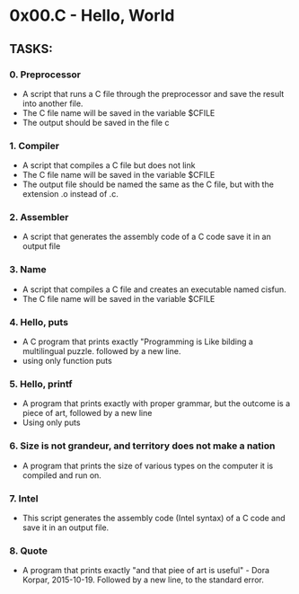 # 0x00.C - Hello, World
## TASKS:
### 0. Preprocessor
* A script that runs a C file through the preprocessor and save the result into another file.
* The C file name will be saved in the variable $CFILE
* The output should be saved in the file c

### 1. Compiler
* A script that compiles a C file but does not link
* The C file name will be saved in the variable $CFILE
* The output file should be named the same as the C file, but with the extension .o instead of .c.

### 2. Assembler
* A script that generates the assembly code of a C code save it in an output file

### 3. Name
* A script that compiles a C file and creates an executable named cisfun.
* The C file name will be saved in the variable $CFILE

### 4. Hello, puts
* A C program that prints exactly "Programming is Like bilding a multilingual puzzle. followed by a new line.
* using only function puts

### 5. Hello, printf
* A program that prints exactly with proper grammar, but the outcome is a piece of art, followed by a new line
* Using only puts

### 6. Size is not grandeur, and territory does not make a nation
* A program that prints the size of various types on the computer it is compiled and run on.

### 7. Intel
* This script generates the assembly code (Intel syntax) of a C code and save it in an output file.

### 8. Quote
* A program that prints exactly "and that piee of art is useful" - Dora Korpar, 2015-10-19. Followed by a new line, to the standard error.
